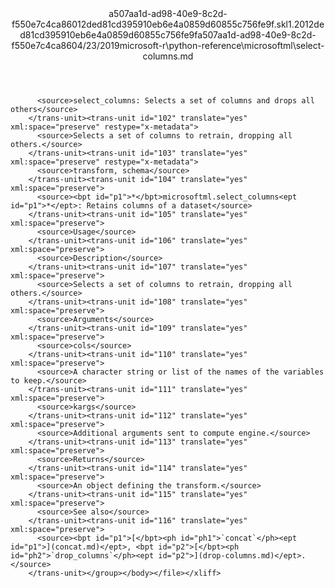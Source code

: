 <?xml version="1.0"?><xliff version="1.2" xmlns="urn:oasis:names:tc:xliff:document:1.2" xmlns:xsi="http://www.w3.org/2001/XMLSchema-instance" xsi:schemaLocation="urn:oasis:names:tc:xliff:document:1.2 xliff-core-1.2-transitional.xsd"><file datatype="xml" original="select-columns.md" source-language="en-US" target-language="en-US"><header><tool tool-id="mdxliff" tool-name="mdxliff" tool-version="1.0-1931010" tool-company="Microsoft" /><xliffext:skl_file_name xmlns:xliffext="urn:microsoft:content:schema:xliffextensions">a507aa1d-ad98-40e9-8c2d-f550e7c4ca86012ded81cd395910eb6e4a0859d60855c756fe9f.skl</xliffext:skl_file_name><xliffext:version xmlns:xliffext="urn:microsoft:content:schema:xliffextensions">1.2</xliffext:version><xliffext:ms.openlocfilehash xmlns:xliffext="urn:microsoft:content:schema:xliffextensions">012ded81cd395910eb6e4a0859d60855c756fe9f</xliffext:ms.openlocfilehash><xliffext:ms.sourcegitcommit xmlns:xliffext="urn:microsoft:content:schema:xliffextensions">a507aa1d-ad98-40e9-8c2d-f550e7c4ca86</xliffext:ms.sourcegitcommit><xliffext:ms.lasthandoff xmlns:xliffext="urn:microsoft:content:schema:xliffextensions">04/23/2019</xliffext:ms.lasthandoff><xliffext:ms.openlocfilepath xmlns:xliffext="urn:microsoft:content:schema:xliffextensions">microsoft-r\python-reference\microsoftml\select-columns.md</xliffext:ms.openlocfilepath></header><body><group id="content" extype="content"><trans-unit id="101" translate="yes" xml:space="preserve" restype="x-metadata">
          <source>select_columns: Selects a set of columns and drops all others</source>
        </trans-unit><trans-unit id="102" translate="yes" xml:space="preserve" restype="x-metadata">
          <source>Selects a set of columns to retrain, dropping all others.</source>
        </trans-unit><trans-unit id="103" translate="yes" xml:space="preserve" restype="x-metadata">
          <source>transform, schema</source>
        </trans-unit><trans-unit id="104" translate="yes" xml:space="preserve">
          <source><bpt id="p1">*</bpt>microsoftml.select_columns<ept id="p1">*</ept>: Retains columns of a dataset</source>
        </trans-unit><trans-unit id="105" translate="yes" xml:space="preserve">
          <source>Usage</source>
        </trans-unit><trans-unit id="106" translate="yes" xml:space="preserve">
          <source>Description</source>
        </trans-unit><trans-unit id="107" translate="yes" xml:space="preserve">
          <source>Selects a set of columns to retrain, dropping all others.</source>
        </trans-unit><trans-unit id="108" translate="yes" xml:space="preserve">
          <source>Arguments</source>
        </trans-unit><trans-unit id="109" translate="yes" xml:space="preserve">
          <source>cols</source>
        </trans-unit><trans-unit id="110" translate="yes" xml:space="preserve">
          <source>A character string or list of the names of the variables to keep.</source>
        </trans-unit><trans-unit id="111" translate="yes" xml:space="preserve">
          <source>kargs</source>
        </trans-unit><trans-unit id="112" translate="yes" xml:space="preserve">
          <source>Additional arguments sent to compute engine.</source>
        </trans-unit><trans-unit id="113" translate="yes" xml:space="preserve">
          <source>Returns</source>
        </trans-unit><trans-unit id="114" translate="yes" xml:space="preserve">
          <source>An object defining the transform.</source>
        </trans-unit><trans-unit id="115" translate="yes" xml:space="preserve">
          <source>See also</source>
        </trans-unit><trans-unit id="116" translate="yes" xml:space="preserve">
          <source><bpt id="p1">[</bpt><ph id="ph1">`concat`</ph><ept id="p1">](concat.md)</ept>, <bpt id="p2">[</bpt><ph id="ph2">`drop_columns`</ph><ept id="p2">](drop-columns.md)</ept>.</source>
        </trans-unit></group></body></file></xliff>